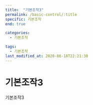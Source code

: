 ```yaml
---
title:  "기본조작3"
permalink: /basic-control/:title
specific: 기본조작
end: true

categories:
  - 기본조작

tags:
  - 기본조작
last_modified_at: 2020-08-18T22:21:30
---
```


# 기본조작3
기본조작3